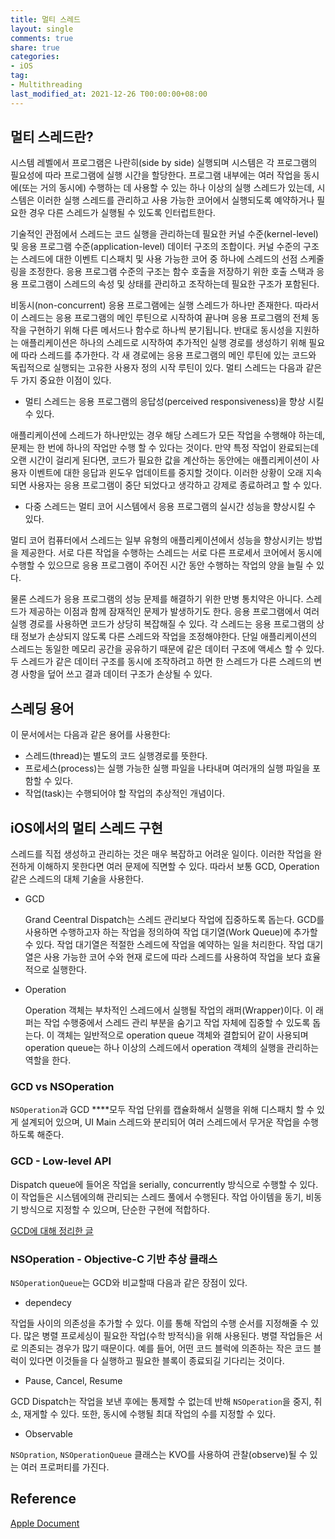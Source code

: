 ```yaml
---
title: 멀티 스레드
layout: single
comments: true
share: true
categories: 
- iOS
tag:
- Multithreading
last_modified_at: 2021-12-26 T00:00:00+08:00
---
```


## 멀티 스레드란?

시스템 레벨에서 프로그램은 나란히(side by side) 실행되며 시스템은 각 프로그램의 필요성에 따라 프로그램에 실행 시간을 할당한다. 프로그램 내부에는 여러 작업을 동시에(또는 거의 동시에) 수행하는 데 사용할 수 있는 하나 이상의 실행 스레드가 있는데, 시스템은 이러한 실행 스레드를 관리하고 사용 가능한 코어에서 실행되도록 예약하거나 필요한 경우 다른 스레드가 실행될 수 있도록 인터럽트한다.

기술적인 관점에서 스레드는 코드 실행을 관리하는데 필요한 커널 수준(kernel-level) 및 응용 프로그램 수준(application-level) 데이터 구조의 조합이다. 커널 수준의 구조는 스레드에 대한 이벤트 디스패치 및 사용 가능한 코어 중 하나에 스레드의 선점 스케줄링을 조정한다. 응용 프로그램 수준의 구조는 함수 호출을 저장하기 위한 호출 스택과 응용 프로그램이 스레드의 속성 및 상태를 관리하고 조작하는데 필요한 구조가 포함된다.

비동시(non-concurrent) 응용 프로그램에는 실행 스레드가 하나만 존재한다. 따라서 이 스레드는 응용 프로그램의 메인 루틴으로 시작하여 끝나며 응용 프로그램의 전체 동작을 구현하기 위해 다른 메서드나 함수로 하나씩 분기됩니다. 반대로 동시성을 지원하는 애플리케이션은 하나의 스레드로 시작하여 추가적인 실행 경로를 생성하기 위해 필요에 따라 스레드를 추가한다. 각 새 경로에는 응용 프로그램의 메인 루틴에 있는 코드와 독립적으로 실행되는 고유한 사용자 정의 시작 루틴이 있다. 멀티 스레드는 다음과 같은 두 가지 중요한 이점이 있다.

- 멀티 스레드는 응용 프로그램의 응답성(perceived responsiveness)을 향상 시킬 수 있다.

애플리케이션에 스레드가 하나만있는 경우 해당 스레드가 모든 작업을 수행해야 하는데,  문제는 한 번에 하나의 작업만 수행 할 수 있다는 것이다. 만약 특정 작업이 완료되는데 오랜 시간이 걸리게 된다면, 코드가 필요한 값을 계산하는 동안에는 애플리케이션이 사용자 이벤트에 대한 응답과 윈도우 업데이트를 중지할 것이다. 이러한 상황이 오래 지속되면 사용자는 응용 프로그램이 중단 되었다고 생각하고 강제로 종료하려고 할 수 있다. 

- 다중 스레드는 멀티 코어 시스템에서 응용 프로그램의 실시간 성능을 향상시킬 수 있다.

멀티 코어 컴퓨터에서 스레드는 일부 유형의 애플리케이션에서 성능을 향상시키는 방법을 제공한다. 서로 다른 작업을 수행하는 스레드는 서로 다른 프로세서 코어에서 동시에 수행할 수 있으므로 응용 프로그램이 주어진 시간 동안 수행하는 작업의 양을 늘릴 수 있다.

물론 스레드가 응용 프로그램의 성능 문제를 해결하기 위한 만병 통치약은 아니다. 스레드가 제공하는 이점과 함께 잠재적인 문제가 발생하기도 한다. 응용 프로그램에서 여러 실행 경로를 사용하면 코드가 상당히 복잡해질 수 있다. 각 스레드는 응용 프로그램의 상태 정보가 손상되지 않도록 다른 스레드와 작업을 조정해야한다. 단일 애플리케이션의 스레드는 동일한 메모리 공간을 공유하기 때문에 같은 데이터 구조에 액세스 할 수 있다. 두 스레드가 같은 데이터 구조를 동시에 조작하려고 하면 한 스레드가 다른 스레드의 변경 사항을 덮어 쓰고 결과 데이터 구조가 손상될 수 있다. 

## 스레딩 용어

이 문서에서는 다음과 같은 용어를 사용한다:

- 스레드(thread)는 별도의 코드 실행경로를 뜻한다.
- 프로세스(process)는 실행 가능한 실행 파일을 나타내며 여러개의 실행 파일을 포함할 수 있다.
- 작업(task)는 수행되어야 할 작업의 추상적인 개념이다.

## iOS에서의 멀티 스레드 구현

스레드를 직접 생성하고 관리하는 것은 매우 복잡하고 어려운 일이다. 이러한 작업을 완전하게 이해하지 못한다면 여러 문제에 직면할 수 있다. 따라서 보통 GCD, Operation 같은 스레드의 대체 기술을 사용한다.

- GCD

    Grand Ceentral Dispatch는 스레드 관리보다 작업에 집중하도록 돕는다. GCD를 사용하면 수행하고자 하는 작업을 정의하여 작업 대기열(Work Queue)에 추가할 수 있다. 작업 대기열은 적절한 스레드에 작업을 예약하는 일을 처리한다. 작업 대기열은 사용 가능한 코어 수와 현재 로드에 따라 스레드를 사용하여 작업을 보다 효율적으로 실행한다.

- Operation

    Operation 객체는 부차적인 스레드에서 실행될 작업의 래퍼(Wrapper)이다. 이 래퍼는 작업 수행중에서 스레드 관리 부분을 숨기고 작업 자체에 집중할 수 있도록 돕는다. 이 객체는 일반적으로 operation queue 객체와 결합되어 같이 사용되며 operation queue는 하나 이상의 스레드에서 operation 객체의 실행을 관리하는 역할을 한다.

### **GCD** vs **NSOperation**

`NSOperation`과 GCD ****모두 작업 단위를 캡슐화해서 실행을 위해 디스패치 할 수 있게 설계되어 있으며, UI Main 스레드와 분리되어 여러 스레드에서 무거운 작업을 수행하도록 해준다.

### **GCD - Low-level API**

Dispatch queue에 들어온 작업을 serially, concurrently 방식으로 수행할 수 있다. 이 작업들은 시스템에의해 관리되는 스레드 풀에서 수행된다. 작업 아이템을 동기, 비동기 방식으로 지정할 수 있으며, 단순한 구현에 적합하다.

[GCD에 대해 정리한 글](https://hyunsikwon.github.io/ios/iOS-GCD/)

### NSOperation  - Objective-C 기반 추상 클래스

`NSOperationQueue`는 GCD와 비교할때 다음과 같은 장점이 있다.

- dependecy

작업들 사이의 의존성을 추가할 수 있다. 이를 통해 작업의 수행 순서를 지정해줄 수 있다. 많은 병렬 프로세싱이 필요한 작업(수학 방적식)을 위해 사용된다. 병렬 작업들은 서로 의존되는 경우가 많기 때문이다. 예를 들어, 어떤 코드 블럭에 의존하는 작은 코드 블럭이 있다면 이것들을 다 실행하고 필요한 블록이 종료되길 기다리는 것이다.

- Pause, Cancel, Resume

GCD Dispatch는 작업을 보낸 후에는 통제할 수 없는데 반해 `NSOperation`을 중지, 취소, 재게할 수 있다. 또한, 동시에 수행될 최대 작업의 수를 지정할 수 있다. 

- Observable

`NSOpration`, `NSOperationQueue` 클래스는 KVO를 사용하여 관찰(observe)될 수 있는 여러 프로퍼티를 가진다. 

## Reference

[Apple Document](https://developer.apple.com/library/archive/documentation/Cocoa/Conceptual/Multithreading/AboutThreads/AboutThreads.html#//apple_ref/doc/uid/10000057i-CH6-SW3)
